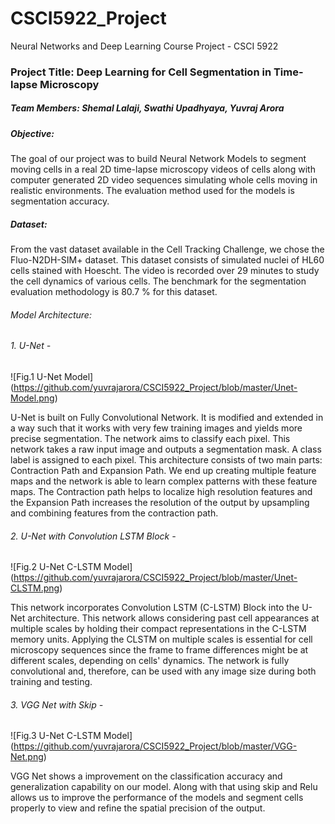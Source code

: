# CSCI5922_Project
Neural Networks and Deep Learning Course Project - CSCI 5922

### Project Title: Deep Learning for Cell Segmentation in Time-lapse Microscopy
##### Team Members: Shemal Lalaji, Swathi Upadhyaya, Yuvraj Arora 

##### Objective: 

The goal of our project was to build Neural Network Models to segment moving cells in a real 2D time-lapse microscopy videos of cells along with computer generated 2D video sequences simulating whole cells moving in realistic environments. The evaluation method used for the models is segmentation accuracy.

##### Dataset:

From the vast dataset available in the Cell Tracking Challenge, we chose the Fluo-N2DH-SIM+ dataset. This dataset consists of simulated nuclei of HL60 cells stained with Hoescht. The video is recorded over 29 minutes to study the cell dynamics of various cells. The benchmark for the segmentation evaluation methodology is 80.7 % for this dataset.


###### Model Architecture:

###### 1. U-Net - 

![Fig.1 U-Net Model] (https://github.com/yuvrajarora/CSCI5922_Project/blob/master/Unet-Model.png)

U-Net is built on Fully Convolutional Network. It is modified and extended in a way such that it works with very few training images and yields more precise segmentation. The network aims to classify each pixel. This network takes a raw input image and outputs a segmentation mask. A class label is assigned to each pixel. This architecture consists of two main parts: Contraction Path and Expansion Path. We end up creating multiple feature maps and the network is able to learn complex patterns with these feature maps. The Contraction path helps to localize high resolution features and the Expansion Path increases the resolution of the output by upsampling and combining features from the contraction path.


###### 2. U-Net with Convolution LSTM Block - 

![Fig.2 U-Net C-LSTM Model] (https://github.com/yuvrajarora/CSCI5922_Project/blob/master/Unet-CLSTM.png)

This network incorporates Convolution LSTM (C-LSTM) Block into the U-Net architecture. This network allows considering past cell appearances at multiple scales by holding their compact representations in the C-LSTM memory units. Applying the CLSTM on multiple scales is essential for cell microscopy sequences since the frame to frame differences might be at different scales, depending on cells' dynamics. The network is fully convolutional and, therefore, can be used with any image size during both training and testing.

###### 3. VGG Net with Skip - 

![Fig.3 U-Net C-LSTM Model] (https://github.com/yuvrajarora/CSCI5922_Project/blob/master/VGG-Net.png)

VGG Net shows a improvement on the classification accuracy and generalization capability on our model. Along with that using skip and Relu  allows us to improve the performance of the models and segment cells properly to view and  refine the spatial precision of the output.


